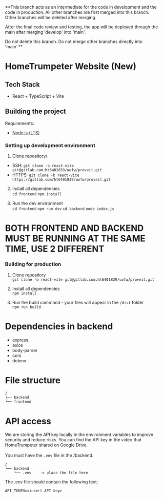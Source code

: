 \*\*This branch acts as an intermediate for the code in development and the code in production.
All other branches are first merged into this branch.
Other branches will be deleted after merging.

After the final code review and testing, the app will be deployed through the main after merging 'develop' into 'main'.

Do not delete this branch.
Do not merge other branches directly into 'main'.\*\*

# HomeTrumpeter Website (New)

## Tech Stack

- React + TypeScript + Vite

## Building the project

Requirements:

- [Node.js (LTS)](https://nodejs.org/en)

### Setting up development environment

1.  Clone repository\

- SSH: `git clone -b react-vite git@gitlab.com:ht6401839/uofw/proveit.git`
- HTTPS: `git clone -b react-vite https://gitlab.com/ht6401839/uofw/proveit.git`

2.  Install all dependencies\
    `cd frontend`
    `npm install`

3.  Run the dev environment\
    `cd frontend`
    `npm run dev`
    `cd backend`
    `node index.js`

# BOTH FRONTEND AND BACKEND MUST BE RUNNING AT THE SAME TIME, USE 2 DIFFERENT

### Building for production

1.  Clone repository\
    `git clone -b react-vite git@gitlab.com:ht6401839/uofw/proveit.git`

2.  Install all dependencies\
    `npm install`

3.  Run the build command - your files will appear in the `/dist` folder\
    `npm run build`

# Dependencies in backend
- express
- axios
- body-parser
- cors
- dotenv

# File structure

```
/
├── backend
└── frontend
```

# API access

We are storing the API key locally in the environment variables to improve security and reduce risks.
You can find the API key in the video that HomeTrumpeter shared on Google Drive.\
\
You must have the `.env` file in the /backend.

```
/
└── backend
    └── .env    -> place the file here
```

The .env file should contain the following text:

```
API_TOKEN=<insert API key>
```

